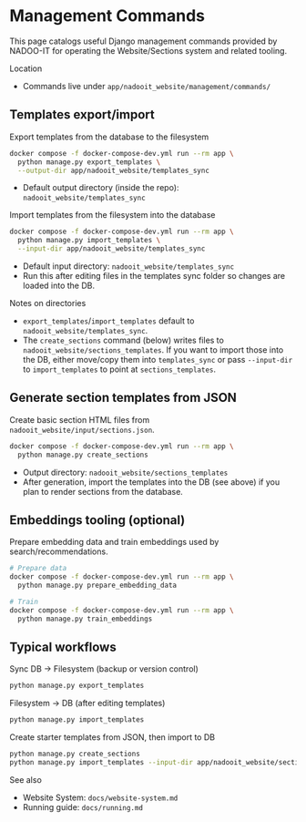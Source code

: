 # Management Commands

This page catalogs useful Django management commands provided by NADOO-IT for operating the Website/Sections system and related tooling.

Location
- Commands live under `app/nadooit_website/management/commands/`

## Templates export/import

Export templates from the database to the filesystem
```bash
docker compose -f docker-compose-dev.yml run --rm app \
  python manage.py export_templates \
  --output-dir app/nadooit_website/templates_sync
```
- Default output directory (inside the repo): `nadooit_website/templates_sync`

Import templates from the filesystem into the database
```bash
docker compose -f docker-compose-dev.yml run --rm app \
  python manage.py import_templates \
  --input-dir app/nadooit_website/templates_sync
```
- Default input directory: `nadooit_website/templates_sync`
- Run this after editing files in the templates sync folder so changes are loaded into the DB.

Notes on directories
- `export_templates`/`import_templates` default to `nadooit_website/templates_sync`.
- The `create_sections` command (below) writes files to `nadooit_website/sections_templates`. If you want to import those into the DB, either move/copy them into `templates_sync` or pass `--input-dir` to `import_templates` to point at `sections_templates`.

## Generate section templates from JSON

Create basic section HTML files from `nadooit_website/input/sections.json`.
```bash
docker compose -f docker-compose-dev.yml run --rm app \
  python manage.py create_sections
```
- Output directory: `nadooit_website/sections_templates`
- After generation, import the templates into the DB (see above) if you plan to render sections from the database.

## Embeddings tooling (optional)

Prepare embedding data and train embeddings used by search/recommendations.
```bash
# Prepare data
docker compose -f docker-compose-dev.yml run --rm app \
  python manage.py prepare_embedding_data

# Train
docker compose -f docker-compose-dev.yml run --rm app \
  python manage.py train_embeddings
```

## Typical workflows

Sync DB → Filesystem (backup or version control)
```bash
python manage.py export_templates
```
Filesystem → DB (after editing templates)
```bash
python manage.py import_templates
```
Create starter templates from JSON, then import to DB
```bash
python manage.py create_sections
python manage.py import_templates --input-dir app/nadooit_website/sections_templates
```

See also
- Website System: `docs/website-system.md`
- Running guide: `docs/running.md`
